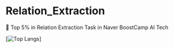 # Relation_Extraction
🏅 Top 5% in Relation Extraction Task in Naver BoostCamp AI Tech

[![Top Langs](https://Relation_Extraction.vercel.app/api/top-langs/?username=anuraghazra&hide=jupyter%20notebook)]
